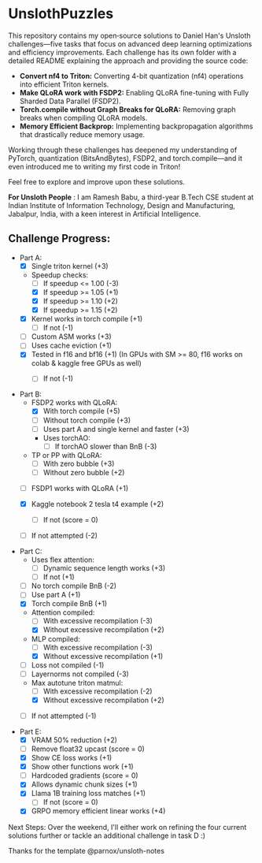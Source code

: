 # UnslothPuzzles

This repository contains my open‐source solutions to Daniel Han's Unsloth challenges—five tasks that focus on advanced deep learning optimizations and efficiency improvements. Each challenge has its own folder with a detailed README explaining the approach and providing the source code:

- **Convert nf4 to Triton:** Converting 4-bit quantization (nf4) operations into efficient Triton kernels.
- **Make QLoRA work with FSDP2:** Enabling QLoRA fine-tuning with Fully Sharded Data Parallel (FSDP2).
- **Torch.compile without Graph Breaks for QLoRA:** Removing graph breaks when compiling QLoRA models.
- **Memory Efficient Backprop:** Implementing backpropagation algorithms that drastically reduce memory usage.

Working through these challenges has deepened my understanding of PyTorch, quantization (BitsAndBytes), FSDP2, and torch.compile—and it even introduced me to writing my first code in Triton!

Feel free to explore and improve upon these solutions.

**For Unsloth People** : I am Ramesh Babu, a third-year B.Tech CSE student at Indian Institute of Information Technology, Design and Manufacturing, Jabalpur, India, with a keen interest in Artificial Intelligence. 

## Challenge Progress:

- Part A:
  - [x] Single triton kernel (+3)
  - Speedup checks:
    - [ ] If speedup <= 1.00 (-3)
    - [x] If speedup >= 1.05 (+1)
    - [x] If speedup >= 1.10 (+2)
    - [x] If speedup >= 1.15 (+2)
  - [x] Kernel works in torch compile (+1)
    - [ ] If not (-1)
  - [ ] Custom ASM works (+3)
  - [ ] Uses cache eviction (+1)
  - [x] Tested in f16 and bf16 (+1) (In GPUs with SM >= 80, f16 works on colab & kaggle free GPUs as well)
    - [ ] If not (-1)


- Part B:
  - FSDP2 works with QLoRA:
    - [x] With torch compile (+5)
    - [ ] Without torch compile (+3)
    - [ ] Uses part A and single kernel and faster (+3)
    - Uses torchAO:
      - [ ] If torchAO slower than BnB (-3)
  - TP or PP with QLoRA:
    - [ ] With zero bubble (+3)
    - [ ] Without zero bubble (+2)
  - [ ] FSDP1 works with QLoRA (+1)
  - [x] Kaggle notebook 2 tesla t4 example (+2)
    - [ ] If not (score = 0)
  - [ ] If not attempted (-2)


- Part C:
  - Uses flex attention:
    - [ ] Dynamic sequence length works (+3)
    - [ ] If not (+1)
  - [ ] No torch compile BnB (-2)
  - [ ] Use part A (+1)
  - [x] Torch compile BnB (+1)
  - Attention compiled:
    - [ ] With excessive recompilation (-3)
    - [x] Without excessive recompilation (+2)
  - MLP compiled:
    - [ ] With excessive recompilation (-3)
    - [x] Without excessive recompilation (+1)
  - [ ] Loss not compiled (-1)
  - [ ] Layernorms not compiled (-3)
  - Max autotune triton matmul:
    - [ ] With excessive recompilation (-2)
    - [x] Without excessive recompilation (+2)
  - [ ] If not attempted (-1)


- Part E:
  - [x] VRAM 50% reduction (+2)
  - [ ] Remove float32 upcast (score = 0)
  - [x] Show CE loss works (+1)
  - [x] Show other functions work (+1)
  - [ ] Hardcoded gradients (score = 0)
  - [x] Allows dynamic chunk sizes (+1)
  - [x] Llama 1B training loss matches (+1)
    - [ ] If not (score = 0)
  - [x] GRPO memory efficient linear works (+4)
 
Next Steps: Over the weekend, I'll either work on refining the four current solutions further or tackle an additional challenge in task D :)

Thanks for the template @parnox/unsloth-notes
